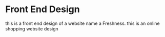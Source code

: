 # Front End Design


this is a front end design of a website name a Freshness.
this is an online shopping website design
